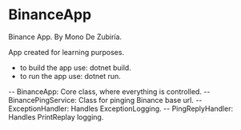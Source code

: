 # BinanceApp
Binance App. By Mono De Zubiría.

App created for learning purposes.

- to build the app use: dotnet build.
- to run the app use: dotnet run.

-- BinanceApp: Core class, where everything is controlled.
-- BinancePingService: Class for pinging Binance base url.
-- ExceptionHandler: Handles ExceptionLogging.
-- PingReplyHandler: Handles PrintReplay logging.
